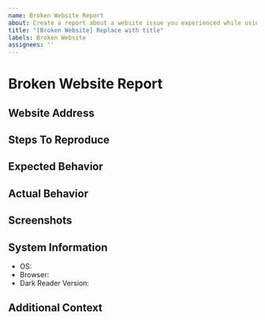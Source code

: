 ```yaml
---
name: Broken Website Report
about: Create a report about a website issue you experienced while using Dark Reader.
title: "[Broken Website] Replace with title"
labels: Broken Website
assignees: ''
---
```


<!--
  ⚠⚠ Do not delete this issue template! ⚠⚠
  Reported issues must use this template and have all the necessary information provided.
  Incomplete reports are likely to be ignored and closed.
-->

<!--
  Thank you for taking the time to create a report about a website issue.
  Ensure that there are no other existing reports for this website issue.
  Also, remember to fill out every section on this report and remove any that are not needed.
  Finally, place the website address in the title of this report.
-->

# Broken Website Report

## Website Address
<!-- Provide the website address to allow us to troubleshoot this website issue. -->

## Steps To Reproduce
<!-- Provide steps to reproduce the problem, and allowing us to troubleshoot this website issue. -->
<!--
Here is an example:
- Go to example.com.
- Hover over the example button.
- Notice that when hovering over the example button, it does not change color.
-->

## Expected Behavior
<!-- Provide a clear and concise description of what you expected to happen. -->

## Actual Behavior
<!-- Provide a clear and concise description of what happened. -->

## Screenshots
<!-- If applicable, add screenshots to help explain this website issue. -->

## System Information
<!--
  Specify the browser name and version as well as the Dark Reader version you are using.
  Please do an online search for help if you are not familiar with how to get this information.
-->

- OS: <!-- e.g. Windows, macOS, Linux -->
- Browser: <!-- e.g. Chrome 91, Firefox 90, Edge 91, Safari 14 -->
- Dark Reader Version: <!-- e.g. 4.9.34 -->

## Additional Context
<!-- Provide any additional information about this website issue. -->